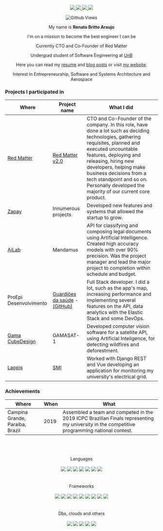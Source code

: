 <div align="center">
  
<!-- Linkedin -->
<a href="https://www.linkedin.com/in/renato-britto-araujo/">
  <img src="https://img.shields.io/badge/linkedin-%230077B5.svg?&style=for-the-badge&logo=linkedin&logoColor=white">
</a>
<!-- Reddit -->
<a href="https://www.reddit.com/user/RenatoBritto">
  <img src="https://img.shields.io/badge/reddit-%23FF4500.svg?&style=for-the-badge&logo=reddit&logoColor=white">
</a>
<!-- GitLab -->
<a href="https://gitlab.com/renatoba">
  <img src="https://img.shields.io/badge/gitlab-%23330f63.svg?&style=for-the-badge&logo=gitlab&logoColor=white">
</a>
<a href="mailto:renatobritto@protonmail.com">
  <img src="https://img.shields.io/badge/protonmail-8B89CC?&style=for-the-badge&logo=protonmail&logoColor=white">
</a><br/>

<!--
[![Anurag's GitHub stats](https://github-readme-stats.vercel.app/api?username=renatobrittoaraujo)](https://github.com/renatobrittoaraujo/github-readme-stats)
-->
  
![Github Views](https://komarev.com/ghpvc/?username=renatobrittoaraujo&color=red)

My name is **Renato Britto Araujo**

I'm on a mission to become the best engineer I can be

Currently CTO and Co-Founder of Red Matter

Undergrad student of Software Engineering at <a href="https://en.wikipedia.org/wiki/University_of_Bras%C3%ADlia">UnB</a>
  
Here you can read my [resume](https://www.linkedin.com/in/renato-britto-araujo/detail/overlay-view/urn:li:fsd_profileTreasuryMedia:(ACoAACg6CRUBmqu8F8P9l0QsCBs9L72rpE_U_P8,1609959810589)/) and [blog posts](https://renatobrittoaraujo.medium.com/) or visit [my website](http://renatobritto.com.br).
  
Interest in Entrepreneurship, Software and Systems Architecture and Aerospace
</div>



### Projects I participated in

| Where | Project name | What I did |
| - | - | - |
| [Red Matter](redmatterapp.com) | [Red Matter v2.0](http://beta.redmatterapp.com/) | CTO and Co-Founder of the company. In this role, have done a lot such as deciding technologies, gathering requisites, planned and executed uncountable features, deploying and releasing, hiring new developers, helping make business decisions from a tech standpoint and so on. Personally developed the majority of our current core product. |
| [Zapay](https://usezapay.com.br/) | Innumerous projects | Developed new features and systems that allowed the startup to grow. |
| [AiLab](https://ailab.unb.br/) | Mandamus | API for classifying and composing legal documents using Artificial Intelligence. Created high accuracy models with over 90% precision. Was the project manager and lead the major project to completion within schedule and budget. |
| ProEpi Desenvolvimento | [Guardiões da saúde](https://play.google.com/store/apps/details?id=com.guardioesapp&hl=pt_BR) - [(GitHub)](https://github.com/proepidesenvolvimento/guardioes-api) | Full Stack developer. I did a lot, such as the app's map, increasing performance and implementing several features on the API, data analytics with the Elastic Stack and some DevOps. |
| [Gama CubeDesign](https://www.facebook.com/gamacubedesign/) | GAMASAT-1 | Developed computer vision software for a satellite API, using Artificial Inteligence, for detecting wildfires and deforestment. | 
| [Lappis](https://lappis.rocks/) | [SMI](https://gitlab.com/lappis-unb/projects/SMI) | Worked with Django REST and Vue developing an application for monitoring my university's electrical grid. |

### Achievements

| Where | When | What |
| - | - | - |
| Campina Grande, Paraíba, Brazil | 2019 | Assembled a team and competed in the 2019 ICPC Brazilian Finals representing my university in the competitive programming national contest. |

<br/>
<br/>
<div align="center" style="margin-top:20px">
Languages<br/><br/>
<img src="https://img.shields.io/badge/go-%2300ADD8.svg?style=for-the-badge&logo=go&logoColor=white"/>
<img src="https://img.shields.io/badge/c%20-%2300599C.svg?&style=for-the-badge&logo=c&logoColor=white"/>
<img src="https://img.shields.io/badge/c++-%2300599C.svg?style=for-the-badge&logo=c%2B%2B&logoColor=white"/>
<img src="https://img.shields.io/badge/python%20-%2314354C.svg?&style=for-the-badge&logo=python&logoColor=white"/>
<img src="https://img.shields.io/badge/javascript-%23F7DF1E.svg?&style=for-the-badge&logo=javascript&logoColor=black"/>
<img src="https://img.shields.io/badge/typescript-%23007ACC.svg?style=for-the-badge&logo=typescript&logoColor=white"/>
<img src="https://img.shields.io/badge/ruby-%23CC342D.svg?style=for-the-badge&logo=ruby&logoColor=white"/>
</div><br/>
  
<div align="center" style="margin-top:20px">
Frameworks<br/><br/>
<img src="https://img.shields.io/badge/node.js%20-%2343853D.svg?&style=for-the-badge&logo=node.js&logoColor=white"/>
<img src="https://img.shields.io/badge/django%20-%23092E20.svg?&style=for-the-badge&logo=django&logoColor=white"/>
<img src="https://img.shields.io/badge/react%20-%2320232a.svg?&style=for-the-badge&logo=react&logoColor=%2361DAFB"/>
<img src="https://img.shields.io/badge/react_native%20-%2320232a.svg?&style=for-the-badge&logo=react&logoColor=%2361DAFB"/>
<img src="https://img.shields.io/badge/FastAPI-005571?style=for-the-badge&logo=fastapi"/>
<img src="https://img.shields.io/badge/flask-%23000.svg?style=for-the-badge&logo=flask&logoColor=white"/>
<img src="https://img.shields.io/badge/nestjs-%23E0234E.svg?style=for-the-badge&logo=nestjs&logoColor=white"/>
<img src="https://img.shields.io/badge/rails-%23CC0000.svg?style=for-the-badge&logo=ruby-on-rails&logoColor=white"/>
<img src="https://img.shields.io/badge/vuejs-%2335495e.svg?style=for-the-badge&logo=vuedotjs&logoColor=%234FC08D"/>
</div><br/>
  
<div align="center" style="margin-top:20px">
Dbs, clouds and others<br/><br/>
<img src="https://img.shields.io/badge/AWS-%23FF9900.svg?style=for-the-badge&logo=amazon-aws&logoColor=white"/>
<img src="https://img.shields.io/badge/TensorFlow-%23FF6F00.svg?style=for-the-badge&logo=TensorFlow&logoColor=white"/>
<img src="https://img.shields.io/badge/postgres-%23316192.svg?&style=for-the-badge&logo=postgresql&logoColor=white"/>
<img src="https://img.shields.io/badge/redux-%23593d88.svg?style=for-the-badge&logo=redux&logoColor=white"/>
<img src="https://img.shields.io/badge/MongoDB-%234ea94b.svg?style=for-the-badge&logo=mongodb&logoColor=white"/>
</div>
